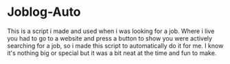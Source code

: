 # Joblog-Auto
This is a script i made and used when i was looking for a job.
Where i live you had to go to a website and press a button to show you were actively searching for a job, so i made this script to automatically do it for me.
I know it's nothing big or special but it was a bit neat at the time and fun to make.